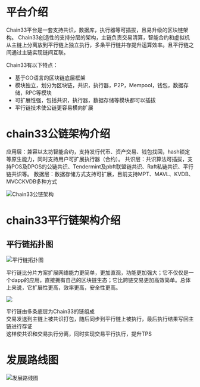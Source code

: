 # 平台介绍

Chain33平台是一套支持共识，数据库，执行器等可插拔，且易升级的区块链架构。
Chain33创造性的支持分层的架构，主链负责交易清算，智能合约和虚拟机从主链上分离放到平行链上独立执行，多条平行链并存提升运算效率。且平行链之间通过主链实现链间互联。

Chain33有以下特点：
- 基于GO语言的区块链底层框架
- 模块独立，划分为区块链，共识，执行器，P2P，Mempool，钱包，数据存储，RPC等模块
- 可扩展性强，包括共识，执行器，数据存储等模块都可以插拔
- 平行链技术使公链更容易横向扩展

# chain33公链架构介绍

应用层：兼容以太坊智能合约，支持发行代币、资产交易、钱包找回，hash锁定等原生能力，同时支持用户可扩展执行器（合约）。
共识层：共识算法可插拔，支持POS及DPOS的公链共识、Tendermint及pbft联盟链共识、Raft私链共识、平行链共识等。
数据层：数据存储方式支持可扩展，目前支持MPT、MAVL、KVDB、MVCCKVDB多种方式

![Chain33公链架构](https://public.zhaobi.tech/web/storage/upload/20181212/1da8340dc0c5db5c9b6493fbe95e18cd.jpg "Chain33公链架构")

# chain33平行链架构介绍
## 平行链拓扑图

![平行链拓扑图](https://public.zhaobi.tech/web/storage/upload/20181119/b4848512c3cd9b860b6b0a012d115bd8.png "平行链拓扑图")

平行链比分片方案扩展网络能力更简单，更加直观，功能更加强大；它不仅仅是一个dapp的应用，直接拥有自己的区块链生态；它比跨链交易更加高效简单。总体上来说，它扩展性更高，效率更高，安全性更高。

![](https://public.zhaobi.tech/web/storage/upload/20181119/4713e86623b3d74cdabffb97574c7a92.png)


平行链由多条底层为Chain33的链组成  
交易发送到主链上被共识打包，随后同步到平行链上被执行，最后执行结果写回主链进行存证  
这样使共识和交易执行分离，同时实现交易平行执行，提升TPS

# 发展路线图

![发展路线图](https://public.zhaobi.tech/web/storage/upload/20181119/9a45ed0b1df35a4f18ab365ca26968b7.png "发展路线图")